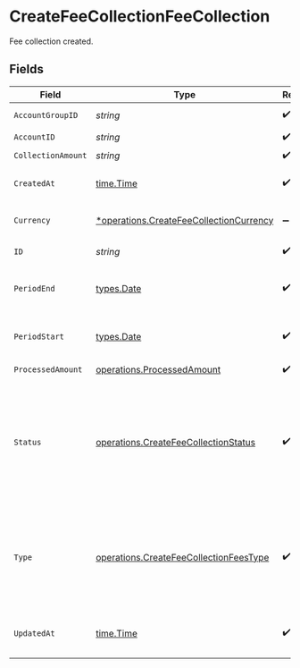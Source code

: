 # CreateFeeCollectionFeeCollection

Fee collection created.


## Fields

| Field                                                                                                                                                                                                                                 | Type                                                                                                                                                                                                                                  | Required                                                                                                                                                                                                                              | Description                                                                                                                                                                                                                           |
| ------------------------------------------------------------------------------------------------------------------------------------------------------------------------------------------------------------------------------------- | ------------------------------------------------------------------------------------------------------------------------------------------------------------------------------------------------------------------------------------- | ------------------------------------------------------------------------------------------------------------------------------------------------------------------------------------------------------------------------------------- | ------------------------------------------------------------------------------------------------------------------------------------------------------------------------------------------------------------------------------------- |
| `AccountGroupID`                                                                                                                                                                                                                      | *string*                                                                                                                                                                                                                              | :heavy_check_mark:                                                                                                                                                                                                                    | Account group unique identifier.                                                                                                                                                                                                      |
| `AccountID`                                                                                                                                                                                                                           | *string*                                                                                                                                                                                                                              | :heavy_check_mark:                                                                                                                                                                                                                    | Account unique identifier.                                                                                                                                                                                                            |
| `CollectionAmount`                                                                                                                                                                                                                    | *string*                                                                                                                                                                                                                              | :heavy_check_mark:                                                                                                                                                                                                                    | N/A                                                                                                                                                                                                                                   |
| `CreatedAt`                                                                                                                                                                                                                           | [time.Time](https://pkg.go.dev/time#Time)                                                                                                                                                                                             | :heavy_check_mark:                                                                                                                                                                                                                    | Date and time when the resource was created. [RFC 3339-5](https://datatracker.ietf.org/doc/html/rfc3339#section-5.6), [ISO8601 UTC](https://www.iso.org/iso-8601-date-and-time-format.html)                                           |
| `Currency`                                                                                                                                                                                                                            | [*operations.CreateFeeCollectionCurrency](../../../pkg/models/operations/createfeecollectioncurrency.md)                                                                                                                              | :heavy_minus_sign:                                                                                                                                                                                                                    | Alphabetic three-letter [ISO 4217](https://en.wikipedia.org/wiki/ISO_4217) currency code.<br/>* EUR - Euro                                                                                                                            |
| `ID`                                                                                                                                                                                                                                  | *string*                                                                                                                                                                                                                              | :heavy_check_mark:                                                                                                                                                                                                                    | Fee collection unique identifier.                                                                                                                                                                                                     |
| `PeriodEnd`                                                                                                                                                                                                                           | [types.Date](../../../types/date.md)                                                                                                                                                                                                  | :heavy_check_mark:                                                                                                                                                                                                                    | End date of the fee collection period in YYYY-MM-DD format. [RFC 3339, section 5.6](https://json-schema.org/draft/2020-12/json-schema-validation.html#RFC3339) RFC 3339                                                               |
| `PeriodStart`                                                                                                                                                                                                                         | [types.Date](../../../types/date.md)                                                                                                                                                                                                  | :heavy_check_mark:                                                                                                                                                                                                                    | Start date of the fee collection period in YYYY-MM-DD format. [RFC 3339, section 5.6](https://json-schema.org/draft/2020-12/json-schema-validation.html#RFC3339) RFC 3339                                                             |
| `ProcessedAmount`                                                                                                                                                                                                                     | [operations.ProcessedAmount](../../../pkg/models/operations/processedamount.md)                                                                                                                                                       | :heavy_check_mark:                                                                                                                                                                                                                    | N/A                                                                                                                                                                                                                                   |
| `Status`                                                                                                                                                                                                                              | [operations.CreateFeeCollectionStatus](../../../pkg/models/operations/createfeecollectionstatus.md)                                                                                                                                   | :heavy_check_mark:                                                                                                                                                                                                                    | Status of the fee collection<br/>* PROCESSING - Fee collection is in progress.<br/>* FINALISED - Fees have been collected from the account and the funds has been transferred to the client.<br/>* CANCELLED - Fee collection has been cancelled. |
| `Type`                                                                                                                                                                                                                                | [operations.CreateFeeCollectionFeesType](../../../pkg/models/operations/createfeecollectionfeestype.md)                                                                                                                               | :heavy_check_mark:                                                                                                                                                                                                                    | Type of the fee collection<br/>* SERVICE_FEE - Service fee intake in a pre-defined cadence (e.g. monthly)<br/>* SERVICE_FEE_LIQUIDATION - Service fee intake as a result of a Portfolio liquidation                                   |
| `UpdatedAt`                                                                                                                                                                                                                           | [time.Time](https://pkg.go.dev/time#Time)                                                                                                                                                                                             | :heavy_check_mark:                                                                                                                                                                                                                    | Date and time when the resource was last updated. [RFC 3339-5](https://datatracker.ietf.org/doc/html/rfc3339#section-5.6), [ISO8601 UTC](https://www.iso.org/iso-8601-date-and-time-format.html)                                      |